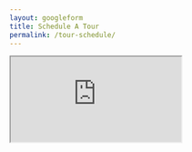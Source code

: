 ```yaml
---
layout: googleform
title: Schedule A Tour
permalink: /tour-schedule/
---
```


<iframe src="https://docs.google.com/forms/d/e/1FAIpQLSffWImdWVi86CIlavjBQcuSUqxTycQ38qiUpHhtSlGWQZWX9A/viewform?embedded=true">Loading…</iframe>